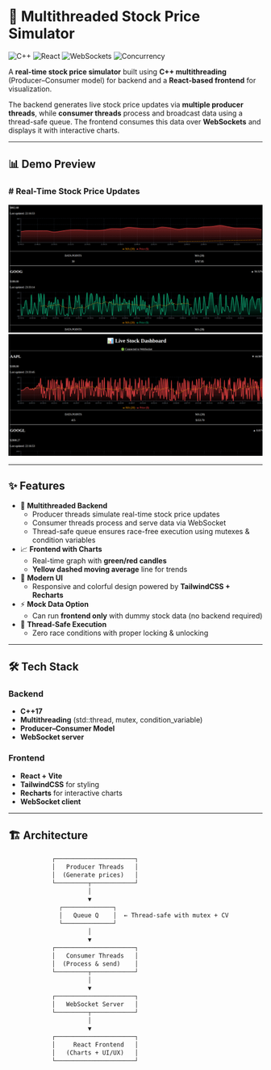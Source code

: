 # 🚀 Multithreaded Stock Price Simulator

![C++](https://img.shields.io/badge/C++-blue.svg?style=for-the-badge&logo=c%2B%2B)
![React](https://img.shields.io/badge/React-black.svg?style=for-the-badge&logo=react)
![WebSockets](https://img.shields.io/badge/WebSockets-green.svg?style=for-the-badge&logo=websocket)
![Concurrency](https://img.shields.io/badge/Multithreading-orange.svg?style=for-the-badge)

A **real-time stock price simulator** built using **C++ multithreading** (Producer–Consumer model) for backend and a **React-based frontend** for visualization.

The backend generates live stock price updates via **multiple producer threads**, while **consumer threads** process and broadcast data using a thread-safe queue. The frontend consumes this data over **WebSockets** and displays it with interactive charts.

---

## 📊 Demo Preview

### # Real-Time Stock Price Updates
![Live Stock Updates](demo/demo/Stocks_pic1.png)
![Stock Charts](demo/demo/stocks_pic2.png)

---

## ✨ Features

- 🔄 **Multithreaded Backend**
  - Producer threads simulate real-time stock price updates
  - Consumer threads process and serve data via WebSocket
  - Thread-safe queue ensures race-free execution using mutexes & condition variables
- 📈 **Frontend with Charts**
  - Real-time graph with **green/red candles**
  - **Yellow dashed moving average** line for trends
- 🎨 **Modern UI**
  - Responsive and colorful design powered by **TailwindCSS + Recharts**
- ⚡ **Mock Data Option**
  - Can run **frontend only** with dummy stock data (no backend required)
- 🔐 **Thread-Safe Execution**
  - Zero race conditions with proper locking & unlocking

---

## 🛠️ Tech Stack

### Backend
- **C++17**
- **Multithreading** (std::thread, mutex, condition_variable)
- **Producer–Consumer Model**
- **WebSocket server**

### Frontend
- **React + Vite**
- **TailwindCSS** for styling
- **Recharts** for interactive charts
- **WebSocket client**

---

## 🏗️ Architecture

```plaintext
            ┌──────────────────────┐
            │   Producer Threads   │
            │  (Generate prices)   │
            └─────────┬────────────┘
                      │
                      ▼
              ┌──────────────┐
              │   Queue Q    │  ← Thread-safe with mutex + CV
              └──────────────┘
                      │
                      ▼
            ┌──────────────────────┐
            │   Consumer Threads   │
            │  (Process & send)    │
            └─────────┬────────────┘
                      │
                      ▼
            ┌──────────────────────┐
            │   WebSocket Server   │
            └─────────┬────────────┘
                      │
                      ▼
            ┌──────────────────────┐
            │     React Frontend   │
            │   (Charts + UI/UX)   │
            └──────────────────────┘


